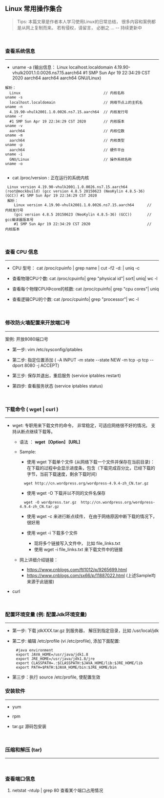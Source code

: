## Linux 常用操作集合

> Tips: 本篇文章是作者本人学习使用Linux的日常总结， 很多内容和案例都是从网上复制而来。 若有侵权，请留言， 必删之 ...  -- 持续更新中

&nbsp;

###  查看系统信息

---

  * uname -a (输出信息： Linux localhost.localdomain 4.19.90-vhulk2001.1.0.0026.ns7.15.aarch64 #1 SMP Sun Apr 19 22:34:29 CST 2020 aarch64 aarch64 aarch64 GNU/Linux)
  ````
  解析：
    Linux                                      // 内核名称            uname -s 
    localhost.localdomain                      // 网络节点上的主机名   uname -n 
    4.19.90-vhulk2001.1.0.0026.ns7.15.aarch64  // 内核发行号          uname -r 
    #1 SMP Sun Apr 19 22:34:29 CST 2020        // 内核版本            uname -v
    aarch64                                    // 内核位数            uname -m
    aarch64                                    // 内核类型            uname -p
    aarch64                                    // 硬件平台            uname -i
    GNU/Linux                                  // 操作系统名称         uname -o
    
  ````
  
  * cat /proc/version : 正在运行的系统内核
  ````
   Linux version 4.19.90-vhulk2001.1.0.0026.ns7.15.aarch64 (root@mockbuild) (gcc version 4.8.5 20150623 (NeoKylin 4.8.5-36) (GCC)) #1 SMP Sun Apr 19 22:34:29 CST 2020
   解析：
      Linux version 4.19.90-vhulk2001.1.0.0026.ns7.15.aarch64      //  内核发行号
      (gcc version 4.8.5 20150623 (NeoKylin 4.8.5-36) (GCC))       //  gcc编译器版本号
      #1 SMP Sun Apr 19 22:34:29 CST 2020                          //  内核版本
  ````

&nbsp;



###  查看 CPU 信息

---

 * CPU 型号： cat /proc/cpuinfo | grep name | cut -f2 -d: | uniq -c
 
 * 查看物理CPU个数: cat /proc/cpuinfo| grep "physical id"| sort| uniq| wc -l 
 
 * 查看每个物理CPU中core的核数: cat /proc/cpuinfo| grep "cpu cores"| uniq
 
 * 查看逻辑CPU的个数: cat /proc/cpuinfo| grep "processor"| wc -l


&nbsp;

###  修改防火墙配置来开放端口号

---

   案例: 开放8080端口号
   
   * 第一步: vim /etc/sysconfig/iptables
   
   * 第二步: 指定位置添加 ( -A INPUT -m state --state NEW -m tcp -p tcp --dport 8080 -j ACCEPT)
   
   * 第三步: 保存并退出，重启服务 (service iptables restart)
   
   * 第四步: 查看服务状态 (service iptables status) 

<br/>


###  下载命令 ( wget | curl )

---

 * wget: 专职用来下载文件的命令， 非常稳定，可适应网络很不好的情况。 支持从断点继续下载等。
 
    * 语法 ：  **wget &nbsp; [Option] &nbsp; [URL]**
   
    * Sample:
      
       * 使用 wget 下载单个文件 (从网络下载一个文件并保存在当前目录)：
         在下载的过程中会显示进度条，包含（下载完成百分比，已经下载的字节，当前下载速度，剩余下载时间）
       ````
         wget http://cn.wordpress.org/wordpress-4.9.4-zh_CN.tar.gz
       ```` 
    
       * 使用 wget -O 下载并以不同的文件名保存 
       ````
         wget -O wordpress.tar.gz  http://cn.wordpress.org/wordpress-4.9.4-zh_CN.tar.gz
       ````
      
       * 使用 wget -c 来进行断点续传， 在由于网络原因中断下载的情况下，很好用
       
       * 使用 wget -i 下载多个文件
       
         * 现将多个链接写入文件中， 比如 file_links.txt
         * 使用 wget -i file_links.txt 来下载文件中的链接
       
    * 网上详细介绍链接： 
        
         * https://www.cnblogs.com/ftl1012/p/9265699.html
         * https://www.cnblogs.com/sx66/p/11887022.html (上述Sample均来源于此链接)
 
 * curl
 
 &nbsp;
 
###  配置环境变量 (例: 配置Jdk环境变量)

---

   * 第一步: 下载 jdkXXX.tar.gz 到服务器， 解压到指定目录，比如 /usr/local/jdk
   
   * 第二步: 编辑 /etc/profile (vi /etc/profile), 添加下面配置:
   
   ````
        #java environment
        export JAVA_HOME=/usr/java/jdk1.8
        export JRE_HOME=/usr/java/jdk1.8/jre
        export CLASSPATH=.:$CLASSPATH:$JAVA_HOME/lib:$JRE_HOME/lib
        export PATH=$PATH:$JAVA_HOME/bin:$JRE_HOME/bin
   ````

   * 第三步：执行 source /etc/profile, 使配置生效
 &nbsp;

###  安装软件 

---

 * yum
 
 * rpm
 
 * tar.gz 源码包安装


 &nbsp;
 
### 压缩和解压 (tar)
 
---
 
 
 &nbsp;
 
### 查看端口信息

1. netstat -ntulp | grep 80  查看某个端口占用情况